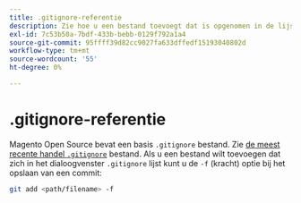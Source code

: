 ```yaml
---
title: .gitignore-referentie
description: Zie hoe u een bestand toevoegt dat is opgenomen in de lijst Negeren.
exl-id: 7c53b50a-7bdf-433b-bebb-0129f792a1a4
source-git-commit: 95ffff39d82cc9027fa633dffedf15193040802d
workflow-type: tm+mt
source-wordcount: '55'
ht-degree: 0%

---
```


# .gitignore-referentie

Magento Open Source bevat een basis `.gitignore` bestand. Zie [de meest recente handel `.gitignore`](https://raw.githubusercontent.com/magento/magento2/2.4/.gitignore) bestand. Als u een bestand wilt toevoegen dat zich in het dialoogvenster `.gitignore` lijst kunt u de `-f` (kracht) optie bij het opslaan van een commit:

```bash
git add <path/filename> -f
```
